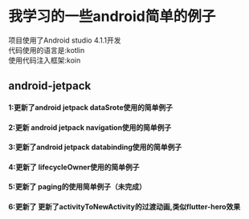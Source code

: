 # 我学习的一些android简单的例子
项目使用了Android studio 4.1.1开发  
代码使用的语言是:kotlin  
使用代码注入框架:koin  
## android-jetpack
#### 1:更新了android jetpack dataSrote使用的简单例子
#### 2:更新 android jetpack navigation使用的简单例子
#### 3:更新了android jetpack databinding使用的简单例子
#### 4:更新了 lifecycleOwner使用的简单例子
#### 5:更新了 paging的使用简单例子（未完成）
#### 6:更新了 更新了activityToNewActivity的过渡动画,类似flutter-hero效果

